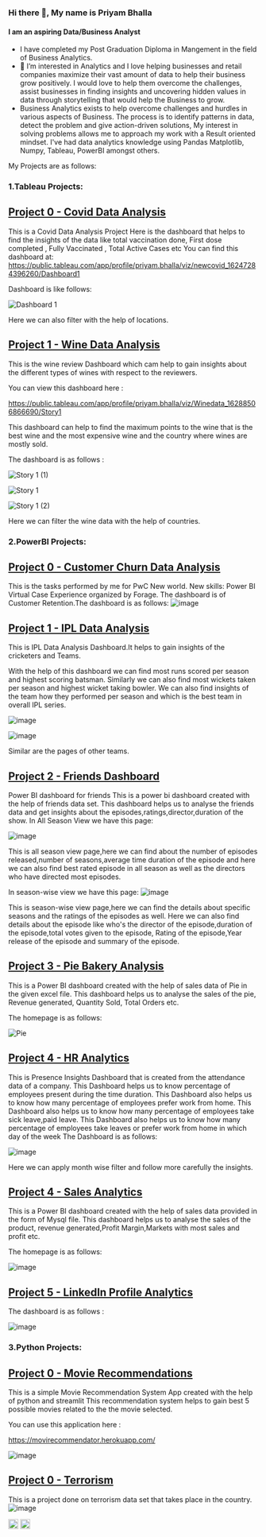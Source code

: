 ### Hi there 👋, My name is Priyam Bhalla
#### I am an aspiring Data/Business Analyst
- I have completed my Post Graduation Diploma in Mangement in the field of Business Analytics.
- 👀 I’m interested in Analytics and I love helping businesses and retail companies maximize their vast amount of data to help their business grow positively. I would love to help them overcome the challenges, assist businesses in finding insights and uncovering hidden values in data through storytelling that would help the Business to grow.
- Business Analytics exists to help overcome challenges and hurdles in various aspects of Business. The process is to identify patterns in data, detect the problem and give action-driven solutions, My interest in solving problems allows me to approach my work with a Result oriented mindset.
I've had data analytics knowledge using Pandas Matplotlib, Numpy, Tableau, PowerBI amongst others.

My Projects are as follows:
### 1.Tableau Projects:
## [Project 0 - Covid Data Analysis](https://github.com/PriyamBhalla/Covid-Data-Analysis)
This is a Covid Data Analysis Project
Here is the dashboard that helps to find the insights of the data like total vaccination done, First dose completed , Fully Vaccinated , Total Active Cases etc
You can find this dashboard at:
https://public.tableau.com/app/profile/priyam.bhalla/viz/newcovid_16247284396260/Dashboard1


Dashboard is like follows:

![Dashboard 1](https://user-images.githubusercontent.com/65599483/150959445-b61558c7-7c7e-4d99-98f5-5d8c6c530ec7.png)


Here we can also filter with the help of locations.


## [Project 1 - Wine Data Analysis](https://github.com/PriyamBhalla/Wine-Data-Analysis)

This is the wine review Dashboard which cam help to gain insights about the different types of wines with respect to the reviewers.

You can view this dashboard here :


https://public.tableau.com/app/profile/priyam.bhalla/viz/Winedata_16288506866690/Story1

This dashboard can help to find the maximum points to the wine that is the best wine and the most expensive wine and the country where wines are mostly sold.

The dashboard is as follows :


![Story 1 (1)](https://user-images.githubusercontent.com/65599483/150962746-067b780e-8555-486d-adfc-bd6060392364.png)


![Story 1](https://user-images.githubusercontent.com/65599483/150962779-7814bb58-d0e5-415a-a499-d6c7d2bf5230.png)


![Story 1 (2)](https://user-images.githubusercontent.com/65599483/150962666-de494f6a-b61e-489d-8113-4d7d78a41711.png)


Here we can filter the wine data with the help of countries.


### 2.PowerBI Projects:

## [Project 0 - Customer Churn Data Analysis](https://github.com/PriyamBhalla/PWC)
This is the tasks performed by me for PwC New world. New skills: Power BI Virtual Case Experience organized by Forage.
The dashboard is of Customer Retention.The dashboard is as follows:
![image](https://user-images.githubusercontent.com/65599483/154247186-86e300f4-950a-447e-9f1b-efc94d3aa346.png)


## [Project 1 - IPL Data Analysis](https://github.com/PriyamBhalla/IPL-Data-Analysis)
This is IPL Data Analysis Dashboard.It helps to gain insights of the cricketers and Teams.

With the help of this dashboard we can find most runs scored per season and highest scoring batsman.
Similarly we can also find most wickets taken per season and highest wicket taking bowler.
We can also find insights of the team how they performed per season and which is the best team in overall IPL series.


![image](https://user-images.githubusercontent.com/65599483/150969401-9655c761-fcd9-46b2-9cf5-bb9101aa9c8f.png)


![image](https://user-images.githubusercontent.com/65599483/150969667-4f7df693-4944-4bb6-9104-24505484779e.png)


Similar are the pages of other teams.

## [Project 2 - Friends Dashboard](https://github.com/PriyamBhalla/Friends-Dashboard-Power-BI)

Power BI dashboard for friends 
This is a power bi dashboard created with the help of friends data set.
This dashboard helps us to analyse the friends data and get insights about the episodes,ratings,director,duration of the show.
In All Season View we have this page:

![image](https://user-images.githubusercontent.com/65599483/146676634-ed7e07f3-af1d-4469-b9d8-961547640b13.png)

This is all season view page,here we can find about the number of episodes released,number of seasons,average time duration of the episode and here we can also find 
best rated episode in all season as well as the directors who have directed most episodes.

In season-wise view we have this page:
![image](https://user-images.githubusercontent.com/65599483/146676820-22f278be-dca3-4970-b92c-69d776f8b07e.png)

This is season-wise view page,here we can find the details about specific seasons and the ratings of the episodes as well.
Here we can also find details about the episode like who's the director of the episode,duration of the episode,total votes given to the episode,
Rating of the episode,Year release of the episode and summary of the episode.

## [Project 3 - Pie Bakery Analysis](https://github.com/PriyamBhalla/Pie-Bakery-Analysis)
This is a Power BI dashboard created with the help of sales data of Pie in the given excel file. This dashboard helps us to analyse the sales of the pie, Revenue generated, Quantity Sold, Total Orders etc.

The homepage is as follows:

![Pie](https://user-images.githubusercontent.com/65599483/159252281-246b7f26-de8c-47db-a014-33cc681490cd.JPG)

## [Project 4 - HR Analytics](https://github.com/PriyamBhalla/HR-Analytics)
This is Presence Insights Dashboard that is created from the attendance data of a company.
This Dashboard helps us to know percentage of employees present during the time duration.
This Dashboard also helps us to know how many percentage of employees prefer work from home.
This Dashboard also helps us to know how many percentage of employees take sick leave,paid leave.
This Dashboard also helps us to know how many percentage of employees take leaves or prefer work from home in which day of the week
The Dashboard is as follows:

![image](https://user-images.githubusercontent.com/65599483/201306876-5d4a9705-d675-4db4-a482-4ce7d87a3569.png)

Here we can apply month wise filter and follow more carefully the insights.

## [Project 4 - Sales Analytics](https://github.com/PriyamBhalla/Sales-Dashboard-Power-BI)
This is a Power BI dashboard created with the help of sales data provided in the form of Mysql file. This dashboard helps us to analyse the sales of the product, revenue generated,Profit Margin,Markets with most sales and profit etc.

The homepage is as follows:

![image](https://user-images.githubusercontent.com/65599483/150500733-77173789-25ac-4b67-a0a3-aeb582ec6f87.png)

## [Project 5 - LinkedIn Profile Analytics](https://github.com/PriyamBhalla/LinkedIn-Power-BI)

The dashboard is as follows :


![image](https://user-images.githubusercontent.com/65599483/150503875-c44f155a-3700-4422-b359-cdb3d046aad4.png)


### 3.Python Projects:
## [Project 0 - Movie Recommendations](https://github.com/PriyamBhalla/Movie-Recommendations)
This is a simple Movie Recommendation System App created with the help of python and streamlit
This recommendation system helps to gain best 5 possible movies related to the the movie selected.

You can use this application here :

https://movirecommendator.herokuapp.com/

![image](https://user-images.githubusercontent.com/65599483/152023245-13027091-a6ea-40fc-b1ea-6837aa50417d.png)

## [Project 0 - Terrorism](https://github.com/PriyamBhalla/Terrorism)
This is a project done on terrorism data set that takes place in the country.
![image](https://user-images.githubusercontent.com/65599483/201320142-6800b861-f74d-4a18-b2c2-dd2bd13d406e.png)

<!---
PriyamBhalla/PriyamBhalla is a ✨ special ✨ repository because its `README.md` (this file) appears on your GitHub profile.
You can click the Preview link to take a look at your changes.
--->





[<img src='https://cdn.jsdelivr.net/npm/simple-icons@3.0.1/icons/github.svg' alt='github' height='20'>](https://github.com/PriyamBhalla)  [<img src='https://cdn.jsdelivr.net/npm/simple-icons@3.0.1/icons/linkedin.svg' alt='linkedin' height='20'>](https://www.linkedin.com/in/priyambhalla/)

